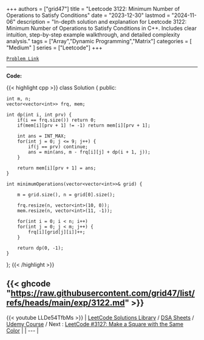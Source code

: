 
+++
authors = ["grid47"]
title = "Leetcode 3122: Minimum Number of Operations to Satisfy Conditions"
date = "2023-12-30"
lastmod = "2024-11-06"
description = "In-depth solution and explanation for Leetcode 3122: Minimum Number of Operations to Satisfy Conditions in C++. Includes clear intuition, step-by-step example walkthrough, and detailed complexity analysis."
tags = ["Array","Dynamic Programming","Matrix"]
categories = [
    "Medium"
]
series = ["Leetcode"]
+++



[`Problem Link`](https://leetcode.com/problems/minimum-number-of-operations-to-satisfy-conditions/description/)

---
**Code:**

{{< highlight cpp >}}
class Solution {
public:
    
    int m, n;
    vector<vector<int>> frq, mem;
    
    int dp(int i, int prv) {
        if(i == frq.size()) return 0;
        if(mem[i][prv + 1] != -1) return mem[i][prv + 1];

        int ans = INT_MAX;
        for(int j = 0; j <= 9; j++) {
            if(j == prv) continue;
            ans = min(ans, m - frq[i][j] + dp(i + 1, j));
        }

        return mem[i][prv + 1] = ans;
    }
    
    int minimumOperations(vector<vector<int>>& grid) {
        
        m = grid.size(), n = grid[0].size();
        
        frq.resize(n, vector<int>(10, 0));
        mem.resize(n, vector<int>(11, -1));
        
        for(int i = 0; i < n; i++)
        for(int j = 0; j < m; j++) {
            frq[i][grid[j][i]]++;
        }
        
        return dp(0, -1);
    }
};
{{< /highlight >}}

{{< ghcode "https://raw.githubusercontent.com/grid47/list/refs/heads/main/exp/3122.md" >}}
---
{{< youtube LLDe54TfbMs >}}
| [LeetCode Solutions Library](https://grid47.xyz/leetcode/) / [DSA Sheets](https://grid47.xyz/sheets/) / [Udemy Course](https://grid47.xyz/courses/) / Next : [LeetCode #3127: Make a Square with the Same Color](https://grid47.xyz/posts/leetcode-3127-make-a-square-with-the-same-color-solution/) |
| --- |
